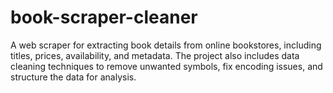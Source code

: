 # book-scraper-cleaner
A web scraper for extracting book details from online bookstores, including titles, prices, availability, and metadata. The project also includes data cleaning techniques to remove unwanted symbols, fix encoding issues, and structure the data for analysis.
